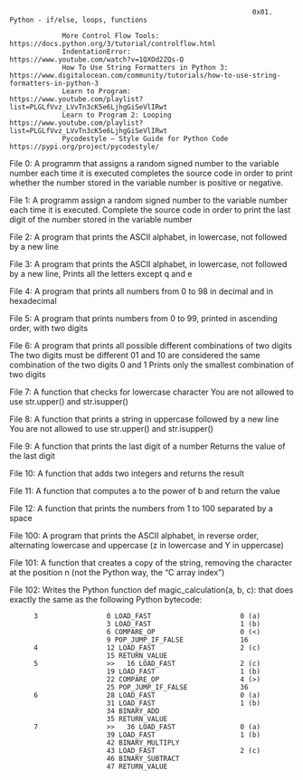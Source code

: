                                                                 0x01. Python - if/else, loops, functions
                                                                
                 More Control Flow Tools:                           https://docs.python.org/3/tutorial/controlflow.html
                 IndentationError:                                  https://www.youtube.com/watch?v=1QXOd2ZQs-Q
                 How To Use String Formatters in Python 3:          https://www.digitalocean.com/community/tutorials/how-to-use-string-formatters-in-python-3
                 Learn to Program:                                  https://www.youtube.com/playlist?list=PLGLfVvz_LVvTn3cK5e6LjhgGiSeVlIRwt
                 Learn to Program 2: Looping                        https://www.youtube.com/playlist?list=PLGLfVvz_LVvTn3cK5e6LjhgGiSeVlIRwt
                 Pycodestyle – Style Guide for Python Code          https://pypi.org/project/pycodestyle/
                                                              
                                                              
File 0: A programm that assigns a random signed number to the variable number each time it is executed completes the source code in order to print whether the number           stored in the variable number is positive or negative.
        
File 1: A programm assign a random signed number to the variable number each time it is executed. Complete the source code in order to print the last digit of the             number stored in the variable number

File 2: A program that prints the ASCII alphabet, in lowercase, not followed by a new line

File 3: A program that prints the ASCII alphabet, in lowercase, not followed by a new line, Prints all the letters except q and e

File 4: A program that prints all numbers from 0 to 98 in decimal and in hexadecimal

File 5: A program that prints numbers from 0 to 99,  printed in ascending order, with two digits

File 6: A program that prints all possible different combinations of two digits
        The two digits must be different
        01 and 10 are considered the same combination of the two digits 0 and 1
        Prints only the smallest combination of two digits

File 7: A function that checks for lowercase character
        You are not allowed to use str.upper() and str.isupper()
        
File 8: A function that prints a string in uppercase followed by a new line
        You are not allowed to use str.upper() and str.isupper()
        
File 9: A function that prints the last digit of a number
        Returns the value of the last digit
        
File 10:  A function that adds two integers and returns the result         
          
File 11: A function that computes a to the power of b and return the value         
          
File 12: A function that prints the numbers from 1 to 100 separated by a space

File 100: A program that prints the ASCII alphabet, in reverse order, alternating lowercase and uppercase (z in lowercase and Y in uppercase)

File 101: A function that creates a copy of the string, removing the character at the position n (not the Python way, the “C array index”)

File 102: Writes the Python function def magic_calculation(a, b, c): that does exactly the same as the following Python bytecode:

          3                 0 LOAD_FAST                      0 (a)
                            3 LOAD_FAST                      1 (b)
                            6 COMPARE_OP                     0 (<)
                            9 POP_JUMP_IF_FALSE              16
          4                 12 LOAD_FAST                     2 (c)
                            15 RETURN_VALUE
          5                 >>   16 LOAD_FAST                2 (c)
                            19 LOAD_FAST                     1 (b)
                            22 COMPARE_OP                    4 (>)
                            25 POP_JUMP_IF_FALSE             36
          6                 28 LOAD_FAST                     0 (a)
                            31 LOAD_FAST                     1 (b)
                            34 BINARY_ADD
                            35 RETURN_VALUE
          7                 >>   36 LOAD_FAST                0 (a)
                            39 LOAD_FAST                     1 (b)
                            42 BINARY_MULTIPLY
                            43 LOAD_FAST                     2 (c)
                            46 BINARY_SUBTRACT
                            47 RETURN_VALUE
